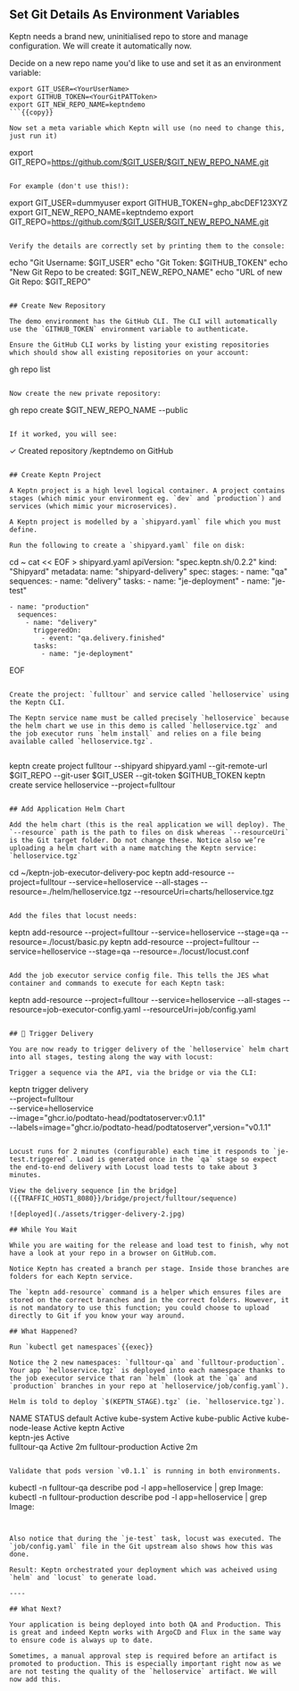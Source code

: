 ## Set Git Details As Environment Variables

Keptn needs a brand new, uninitialised repo to store and manage configuration. We will create it automatically now.

Decide on a new repo name you'd like to use and set it as an environment variable:

```
export GIT_USER=<YourUserName>
export GITHUB_TOKEN=<YourGitPATToken>
export GIT_NEW_REPO_NAME=keptndemo
```{{copy}}

Now set a meta variable which Keptn will use (no need to change this, just run it)
```
export GIT_REPO=https://github.com/$GIT_USER/$GIT_NEW_REPO_NAME.git
```

For example (don't use this!):

```
export GIT_USER=dummyuser
export GITHUB_TOKEN=ghp_abcDEF123XYZ
export GIT_NEW_REPO_NAME=keptndemo
export GIT_REPO=https://github.com/$GIT_USER/$GIT_NEW_REPO_NAME.git
```

Verify the details are correctly set by printing them to the console:

```
echo "Git Username: $GIT_USER"
echo "Git Token: $GITHUB_TOKEN"
echo "New Git Repo to be created: $GIT_NEW_REPO_NAME"
echo "URL of new Git Repo: $GIT_REPO"
```{{exec}}

## Create New Repository

The demo environment has the GitHub CLI. The CLI will automatically use the `GITHUB_TOKEN` environment variable to authenticate.

Ensure the GitHub CLI works by listing your existing repositories which should show all existing repositories on your account:

```
gh repo list
```{{exec}}

Now create the new private repository:

```
gh repo create $GIT_NEW_REPO_NAME --public
```{{exec}}

If it worked, you will see:

```
✓ Created repository <YourUserName>/keptndemo on GitHub
```

## Create Keptn Project

A Keptn project is a high level logical container. A project contains stages (which mimic your environment eg. `dev` and `production`) and services (which mimic your microservices).

A Keptn project is modelled by a `shipyard.yaml` file which you must define.

Run the following to create a `shipyard.yaml` file on disk:

```
cd ~
cat << EOF > shipyard.yaml
apiVersion: "spec.keptn.sh/0.2.2"
kind: "Shipyard"
metadata:
  name: "shipyard-delivery"
spec:
  stages:
    - name: "qa"
      sequences:
        - name: "delivery"
          tasks:
            - name: "je-deployment"
            - name: "je-test"

    - name: "production"
      sequences:
        - name: "delivery"
          triggeredOn:
            - event: "qa.delivery.finished"
          tasks:
            - name: "je-deployment"
EOF
```{{exec}}

Create the project: `fulltour` and service called `helloservice` using the Keptn CLI.

The Keptn service name must be called precisely `helloservice` because the helm chart we use in this demo is called `helloservice.tgz` and the job executor runs `helm install` and relies on a file being available called `helloservice.tgz`.
  
```
keptn create project fulltour --shipyard shipyard.yaml --git-remote-url $GIT_REPO --git-user $GIT_USER --git-token $GITHUB_TOKEN
keptn create service helloservice --project=fulltour
```{{exec}}

## Add Application Helm Chart

Add the helm chart (this is the real application we will deploy). The `--resource` path is the path to files on disk whereas `--resourceUri` is the Git target folder. Do not change these. Notice also we’re uploading a helm chart with a name matching the Keptn service: `helloservice.tgz`

```
cd ~/keptn-job-executor-delivery-poc
keptn add-resource --project=fulltour --service=helloservice --all-stages --resource=./helm/helloservice.tgz --resourceUri=charts/helloservice.tgz
```{{exec}}

Add the files that locust needs:

```
keptn add-resource --project=fulltour --service=helloservice --stage=qa --resource=./locust/basic.py
keptn add-resource --project=fulltour --service=helloservice --stage=qa --resource=./locust/locust.conf
```{{exec}}

Add the job executor service config file. This tells the JES what container and commands to execute for each Keptn task:

```
keptn add-resource --project=fulltour --service=helloservice --all-stages --resource=job-executor-config.yaml --resourceUri=job/config.yaml
```{{exec}}

## 🎉 Trigger Delivery

You are now ready to trigger delivery of the `helloservice` helm chart into all stages, testing along the way with locust:

Trigger a sequence via the API, via the bridge or via the CLI:

```
keptn trigger delivery \
--project=fulltour \
--service=helloservice \
--image="ghcr.io/podtato-head/podtatoserver:v0.1.1" \
--labels=image="ghcr.io/podtato-head/podtatoserver",version="v0.1.1"
```{{exec}}

Locust runs for 2 minutes (configurable) each time it responds to `je-test.triggered`. Load is generated once in the `qa` stage so expect the end-to-end delivery with Locust load tests to take about 3 minutes.

View the delivery sequence [in the bridge]({{TRAFFIC_HOST1_8080}}/bridge/project/fulltour/sequence)

![deployed](./assets/trigger-delivery-2.jpg)
  
## While You Wait

While you are waiting for the release and load test to finish, why not have a look at your repo in a browser on GitHub.com.
  
Notice Keptn has created a branch per stage. Inside those branches are folders for each Keptn service.

The `keptn add-resource` command is a helper which ensures files are stored on the correct branches and in the correct folders. However, it is not mandatory to use this function; you could choose to upload directly to Git if you know your way around.

## What Happened?

Run `kubectl get namespaces`{{exec}}

Notice the 2 new namespaces: `fulltour-qa` and `fulltour-production`. Your app `helloservice.tgz` is deployed into each namespace thanks to the job executor service that ran `helm` (look at the `qa` and `production` branches in your repo at `helloservice/job/config.yaml`).

Helm is told to deploy `$(KEPTN_STAGE).tgz` (ie. `helloservice.tgz`).

```
NAME                  STATUS
default               Active
kube-system           Active
kube-public           Active
kube-node-lease       Active 
keptn                 Active  
keptn-jes             Active   
fulltour-qa           Active   2m
fulltour-production   Active   2m
```

Validate that pods version `v0.1.1` is running in both environments.

```
kubectl -n fulltour-qa describe pod -l app=helloservice | grep Image:
kubectl -n fulltour-production describe pod -l app=helloservice | grep Image:
```{{exec}}


Also notice that during the `je-test` task, locust was executed. The `job/config.yaml` file in the Git upstream also shows how this was done.

Result: Keptn orchestrated your deployment which was acheived using `helm` and `locust` to generate load.

----

## What Next?

Your application is being deployed into both QA and Production. This is great and indeed Keptn works with ArgoCD and Flux in the same way to ensure code is always up to date.

Sometimes, a manual approval step is required before an artifact is promoted to production. This is especially important right now as we are not testing the quality of the `helloservice` artifact. We will now add this.
